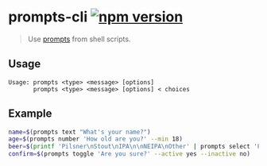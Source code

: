 # prompts-cli [![npm version](http://img.shields.io/npm/v/prompts-cli.svg?style=flat-square)](https://www.npmjs.org/package/prompts-cli)

> Use [prompts] from shell scripts.

[prompts]: https://www.npmjs.com/package/prompts

## Usage

```
Usage: prompts <type> <message> [options]
       prompts <type> <message> [options] < choices
```

## Example

```sh
name=$(prompts text "What's your name?")
age=$(prompts number 'How old are you?' --min 18)
beer=$(printf 'Pilsner\nStout\nIPA\n\nNEIPA\nOther' | prompts select 'Favorite beer?')
confirm=$(prompts toggle 'Are you sure?' --active yes --inactive no)
```
